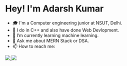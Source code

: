 #  Hey! I'm Adarsh Kumar

- 🎓 I'm a Computer engineering junior at NSUT, Delhi. <br />
- 🌱 I do in C++ and also have done Web Devlopment. <br />
- 🔭 I’m currently learning machine learning. <br/>
- 💬 Ask me about MERN Stack or DSA. <br />
- 📫 How to reach me:
<a href="https://www.linkedin.com/in/adarsh79/">
  <img src="https://img.shields.io/badge/LinkedIn-0077B5?style=for-the-badge&logo=linkedin&logoColor=white" /> 
 </a> 
<a href="mailto:kumar.adarsh0042@gmail.com">
  <img src="https://img.shields.io/badge/Gmail-D14836?style=for-the-badge&logo=gmail&logoColor=white"   />
</a>
<br> <br>

